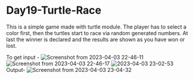 # Day19-Turtle-Race
This is a simple game made with turtle module. The player has to select a color first, then the turtles start to race via random generated numbers. At last the winner is declared and the results are shown as you have won or lost.


To get input -
![Screenshot from 2023-04-03 22-46-11](https://user-images.githubusercontent.com/86790253/229585811-ab83faeb-2dc1-4d0e-b642-85ed7d3d861c.png)
![Screenshot from 2023-04-03 22-46-17](https://user-images.githubusercontent.com/86790253/229585924-696162c1-8794-44f2-a59f-86751898823f.png)
![2023-04-03 23-02-53](https://user-images.githubusercontent.com/86790253/229586430-1d530070-1a1d-4634-9594-27bff033e0e5.gif)
Output-
![Screenshot from 2023-04-03 23-04-32](https://user-images.githubusercontent.com/86790253/229586461-3f4ab6e9-e98b-4b29-802a-282303291e8e.png)
